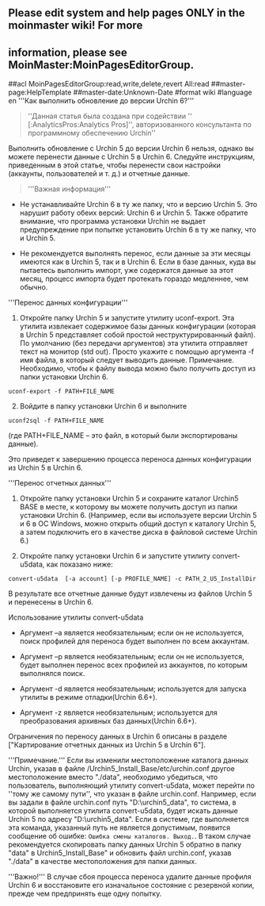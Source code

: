 ## Please edit system and help pages ONLY in the moinmaster wiki! For more
## information, please see MoinMaster:MoinPagesEditorGroup.
##acl MoinPagesEditorGroup:read,write,delete,revert All:read
##master-page:HelpTemplate
##master-date:Unknown-Date
#format wiki
#language en
'''Как выполнить обновление до версии Urchin 6?'''

> ''Данная статья была создана при содействии '' [:AnalyticsPros:Analytics Pros]'', авторизованного консультанта по программному обеспечению Urchin''

Выполнить обновление с Urchin 5 до версии Urchin 6 нельзя, однако вы можете перенести данные с Urchin 5 в Urchin 6. Следуйте инструкциям, приведенным в этой статье, чтобы перенести свои настройки (аккаунты, пользователей и т. д.) и отчетные данные.

> '''Важная информация'''

  * Не устанавливайте Urchin 6 в ту же папку, что и версию Urchin 5. Это нарушит работу обеих версий: Urchin 6 и Urchin 5. Также обратите внимание, что программа установки Urchin не выдает предупреждение при попытке установить Urchin 6 в ту же папку, что и Urchin 5.

  * Не рекомендуется выполнять перенос, если данные за эти месяцы имеются как в Urchin 5, так и в Urchin 6. Если в базе данных, куда вы пытаетесь выполнить импорт, уже содержатся данные за этот месяц, процесс импорта будет протекать гораздо медленнее, чем обычно.



'''Перенос данных конфигурации'''

1. Откройте папку Urchin 5 и запустите утилиту uconf-export. Эта утилита извлекает содержимое базы данных конфигурации (которая в Urchin 5 представляет собой простой неструктурированный файл). По умолчанию (без передачи аргументов) эта утилита отправляет текст на монитор (std out). Просто укажите с помощью аргумента -f имя файла, в который следует выводить данные. Примечание. Необходимо, чтобы к файлу вывода можно было получить доступ из папки установки Urchin 6.
```
uconf-export -f PATH+FILE_NAME
```
2. Войдите в папку установки Urchin 6 и выполните
```
uconf2sql -f PATH+FILE_NAME
```
(где PATH+FILE\_NAME – это файл, в который были экспортированы данные).

Это приведет к завершению процесса переноса данных конфигурации из Urchin 5 в Urchin 6.


'''Перенос отчетных данных'''

1. Откройте папку установки Urchin 5 и сохраните каталог Urchin5 BASE в месте, к которому вы можете получить доступ из папки установки Urchin 6. (Например, если вы используете версии Urchin 5 и 6 в ОС Windows, можно открыть общий доступ к каталогу Urchin 5, а затем подключить его в качестве диска в файловой системе Urchin 6.)

2. Откройте папку установки Urchin 6 и запустите утилиту convert-u5data, как показано ниже:

```
convert-u5data  [-a account] [-p PROFILE_NAME] -c PATH_2_U5_InstallDir
```

В результате все отчетные данные будут извлечены из файлов Urchin 5 и перенесены в Urchin 6.

Использование утилиты convert-u5data

  * Аргумент –a является необязательным; если он не используется, поиск профилей для переноса будет выполнен по всем аккаунтам.

  * Аргумент –p является необязательным; если он не используется, будет выполнен перенос всех профилей из аккаунтов, по которым выполнялся поиск.

  * Аргумент -d является необязательным; используется для запуска утилиты в режиме отладки(Urchin 6.6+).

  * Аргумент -z является необязательным; используется для преобразования архивных баз данных(Urchin 6.6+).

Ограничения по переносу данных в Urchin 6 описаны в разделе ["Картирование отчетных данных из Urchin 5 в Urchin 6"].

'''Примечание.''' Если вы изменили местоположение каталога данных Urchin, указав в файле /Urchin5\_Install\_Base/etc/urchin.conf другое местоположение вместо "./data", необходимо убедиться, что пользователь, выполняющий утилиту convert-u5data, может перейти по ''тому же самому пути'', что указан в файле urchin.conf.  Например, если вы задали в файле urchin.conf путь "D:\urchin5\_data\", то система, в которой выполняется утилита convert-u5data, будет искать данные Urchin 5 по адресу "D:\urchin5\_data\".  Если в системе, где выполняется эта команда, указанный путь не является допустимым, появится сообщение об ошибке: `Ошибка смены каталогов. Выход.`.  В таком случае рекомендуется скопировать папку данных Urchin 5 обратно в папку "data" в Urchin5\_Install\_Base" и обновить файл urchin.conf, указав "./data" в качестве местоположения для папки данных.

'''Важно!''' В случае сбоя процесса переноса удалите данные профиля Urchin 6 и восстановите его изначальное состояние с резервной копии, прежде чем предпринять еще одну попытку.